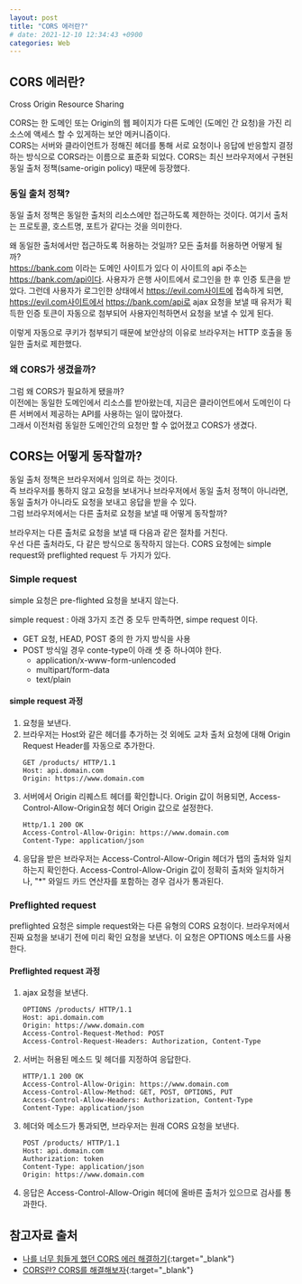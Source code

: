 ```yaml
---
layout: post
title: "CORS 에러란?"
# date: 2021-12-10 12:34:43 +0900
categories: Web
---
```

## CORS 에러란?
Cross Origin Resource Sharing  

CORS는 한 도메인 또는 Origin의 웹 페이지가 다른 도메인 (도메인 간 요청)을 가진 리소스에 액세스 할 수 있게하는 보안 메커니즘이다.  
CORS는 서버와 클라이언트가 정해진 헤더를 통해 서로 요청이나 응답에 반응할지 결정하는 방식으로 CORS라는 이름으로 표준화 되었다. CORS는 최신 브라우저에서 구현된 동일 출처 정책(same-origin policy) 때문에 등장했다.  

### 동일 출처 정책?
동일 출처 정책은 동일한 출처의 리소스에만 접근하도록 제한하는 것이다. 여기서 출처는 프로토콜, 호스트명, 포트가 같다는 것을 의미한다.  

왜 동일한 출처에서만 접근하도록 허용하는 것일까? 모든 출처를 허용하면 어떻게 될까?  
https://bank.com 이라는 도메인 사이트가 있다 이 사이트의 api 주소는 https://bank.com/api이다. 사용자가 은행 사이트에서 로그인을 한 후 인증 토큰을 받았다. 그런데 사용자가 로그인한 상태에서 https://evil.com사이트에 접속하게 되면, https://evil.com사이트에서 https://bank.com/api로 ajax 요청을 보낼 때 유저가 획득한 인증 토큰이 자동으로 첨부되어 사용자인척하면서 요청을 보낼 수 있게 된다.

이렇게 자동으로 쿠키가 첨부되기 때문에 보안상의 이유로 브라우저는 HTTP 호출을 동일한 출처로 제한했다.

### 왜 CORS가 생겼을까?
그럼 왜 CORS가 필요하게 됐을까?  
이전에는 동일한 도메인에서 리소스를 받아왔는데, 지금은 클라이언트에서 도메인이 다른 서버에서 제공하는 API를 사용하는 일이 많아졌다.  
그래서 이전처럼 동일한 도메인간의 요청만 할 수 없어졌고 CORS가 생겼다.  

## CORS는 어떻게 동작할까?
동일 출처 정책은 브라우저에서 임의로 하는 것이다.  
즉 브라우저를 통하지 않고 요청을 보내거나 브라우저에서 동일 출처 정책이 아니라면, 동일 출처가 아니라도 요청을 보내고 응답을 받을 수 있다.  
그럼 브라우저에서는 다른 출처로 요청을 보낼 때 어떻게 동작할까?

브라우저는 다른 출처로 요청을 보낼 때 다음과 같은 절차를 거친다.  
우선 다른 출처라도, 다 같은 방식으로 동작하지 않는다. CORS 요청에는 simple request와 preflighted request 두 가지가 있다.

### Simple request
simple 요청은 pre-flighted 요청을 보내지 않는다.  

simple request : 아래 3가지 조건 중 모두 만족하면, simpe request 이다.
- GET 요청, HEAD, POST 중의 한 가지 방식을 사용
- POST 방식일 경우 conte-type이 아래 셋 중 하나여야 한다.
  - application/x-www-form-unlencoded
  - multipart/form-data
  - text/plain

#### simple request 과정
1. 요청을 보낸다.
2. 브라우저는 Host와 같은 헤더를 추가하는 것 외에도 교차 출처 요청에 대해 Origin Request Header를 자동으로 추가한다.
    ```
    GET /products/ HTTP/1.1
    Host: api.domain.com
    Origin: https://www.domain.com
    ```
3. 서버에서 Origin 리퀘스트 헤더를 확인합니다. Origin 값이 허용되면, Access-Control-Allow-Origin요청 헤더 Origin 값으로 설정한다.
    ```
    Http/1.1 200 OK
    Access-Control-Allow-Origin: https://www.domain.com
    Content-Type: application/json
    ```
4. 응답을 받은 브라우저는 Access-Control-Allow-Origin 헤더가 탭의 출처와 일치하는지 확인한다. Access-Control-Allow-Origin 값이 정확히 출처와 일치하거나, "*" 와일드 카드 연산자를 포함하는 경우 검사가 통과된다.

### Preflighted request
preflighted 요청은 simple request와는 다른 유형의 CORS 요청이다. 브라우저에서 진짜 요청을 보내기 전에 미리 확인 요청을 보낸다. 이 요청은 OPTIONS 메소드를 사용한다.

#### Preflighted request 과정
1. ajax 요청을 보낸다.
    ```
    OPTIONS /products/ HTTP/1.1
    Host: api.domain.com
    Origin: https://www.domain.com
    Access-Control-Request-Method: POST
    Access-Control-Request-Headers: Authorization, Content-Type
    ```
2. 서버는 허용된 메소드 및 헤더를 지정하여 응답한다.
    ```
    HTTP/1.1 200 OK
    Access-Control-Allow-Origin: https://www.domain.com
    Access-Control-Allow-Method: GET, POST, OPTIONS, PUT
    Access-Control-Allow-Headers: Authorization, Content-Type
    Content-Type: application/json
    ```
3. 헤더와 메소드가 통과되면, 브라우저는 원래 CORS 요청을 보낸다.
    ```
    POST /products/ HTTP/1.1
    Host: api.domain.com
    Authorization: token
    Content-Type: application/json
    Origin: https://www.domain.com
    ```
4. 응답은 Access-Control-Allow-Origin 헤더에 올바른 출처가 있으므로 검사를 통과한다.


## 참고자료 출처

- [나를 너무 힘들게 했던 CORS 에러 해결하기](https://xiubindev.tistory.com/115){:target="\_blank"}
- [CORS란? CORS를 해결해보자](https://bohyeon-n.github.io/deploy/web/cors.html){:target="\_blank"}
